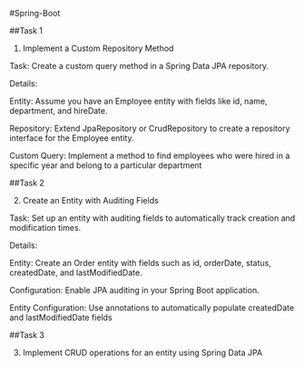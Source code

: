 #Spring-Boot


##Task 1


1. Implement a Custom Repository Method​

Task: Create a custom query method in a Spring Data JPA repository.​

Details:​

Entity: Assume you have an Employee entity with fields like id, name, department, and hireDate.​

Repository: Extend JpaRepository or CrudRepository to create a repository interface for the Employee entity.​

Custom Query: Implement a method to find employees who were hired in a specific year and belong to a particular department


##Task 2


2. Create an Entity with Auditing Fields​

Task: Set up an entity with auditing fields to automatically track creation and modification times.​

Details:​

Entity: Create an Order entity with fields such as id, orderDate, status, createdDate, and lastModifiedDate.​

Configuration: Enable JPA auditing in your Spring Boot application.​

Entity Configuration: Use annotations to automatically populate createdDate and lastModifiedDate fields


##Task 3


3. Implement CRUD operations for an entity using Spring Data JPA 